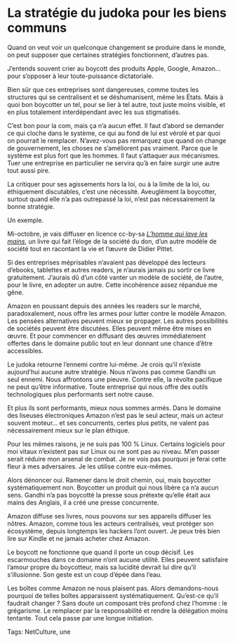 # La stratégie du judoka pour les biens communs

Quand on veut voir un quelconque changement se produire dans le monde, on peut supposer que certaines stratégies fonctionnent, d’autres pas.

J’entends souvent crier au boycott des produits Apple, Google, Amazon… pour s’opposer à leur toute-puissance dictatoriale.

Bien sûr que ces entreprises sont dangereuses, comme toutes les structures qui se centralisent et se déshumanisent, même les États. Mais à quoi bon boycotter un tel, pour se lier à tel autre, tout juste moins visible, et en plus totalement interdépendant avec les sus stigmatisés.

C’est bon pour la com, mais ça n’a aucun effet. Il faut d’abord se demander ce qui cloche dans le système, ce qui au fond de lui est vérolé et par quoi on pourrait le remplacer. N’avez-vous pas remarquez que quand on change de gouvernement, les choses ne s’améliorent pas vraiment. Parce que le système est plus fort que les hommes. Il faut s’attaquer aux mécanismes. Tuer une entreprise en particulier ne servira qu’à en faire surgir une autre tout aussi pire.

La critiquer pour ses agissements hors la loi, ou à la limite de la loi, ou éthiquement discutables, c’est une nécessité. Aveuglément la boycotter, surtout quand elle n’a pas outrepassé la loi, n’est pas nécessairement la bonne stratégie.

Un exemple.

Mi-octobre, je vais diffuser en licence cc-by-sa [*L’homme qui lave les mains*](/homme-qui-lave-les-mains/), un livre qui fait l’éloge de la société du don, d’un autre modèle de société tout en racontant la vie et l’œuvre de Didier Pittet.

Si des entreprises méprisables n’avaient pas développé des lecteurs d’ebooks, tablettes et autres readers, je n’aurais jamais pu sortir ce livre gratuitement. J’aurais dû d’un côté vanter un modèle de société, de l’autre, pour le livre, en adopter un autre. Cette incohérence assez répandue me gêne.

Amazon en poussant depuis des années les readers sur le marché, paradoxalement, nous offre les armes pour lutter contre le modèle Amazon. Les pensées alternatives peuvent mieux se propager. Les autres possibilités de sociétés peuvent être discutées. Elles peuvent même être mises en œuvre. Et pour commencer en diffusant des œuvres immédiatement offertes dans le domaine public tout en leur donnant une chance d’être accessibles.

Le judoka retourne l’ennemi contre lui-même. Je crois qu’il n’existe aujourd’hui aucune autre stratégie. Nous n’avons pas comme Gandhi un seul ennemi. Nous affrontons une pieuvre. Contre elle, la révolte pacifique ne peut qu’être informative. Toute entreprise qui nous offre des outils technologiques plus performants sert notre cause.

Et plus ils sont performants, mieux nous sommes armés. Dans le domaine des liseuses électroniques Amazon n’est pas le seul acteur, mais un acteur souvent moteur… et ses concurrents, certes plus petits, ne valent pas nécessairement mieux sur le plan éthique.

Pour les mêmes raisons, je ne suis pas 100 % Linux. Certains logiciels pour moi vitaux n’existent pas sur Linux ou ne sont pas au niveau. M’en passer serait réduire mon arsenal de combat. Je ne vois pas pourquoi je ferai cette fleur à mes adversaires. Je les utilise contre eux-mêmes.

Alors dénoncer oui. Ramener dans le droit chemin, oui, mais boycotter systématiquement non. Boycotter un produit qui nous libère ça n’a aucun sens. Gandhi n’a pas boycotté la presse sous prétexte qu’elle était aux mains des Anglais, il a créé une presse concurrente.

Amazon diffuse ses livres, nous pouvons sur ses appareils diffuser les nôtres. Amazon, comme tous les acteurs centralisés, veut protéger son écosystème, depuis longtemps les hackers l’ont ouvert. Je peux très bien lire sur Kindle et ne jamais acheter chez Amazon.

Le boycott ne fonctionne que quand il porte un coup décisif. Les escarmouches dans ce domaine n’ont aucune utilité. Elles peuvent satisfaire l’amour propre du boycotteur, mais sa lucidité devrait lui dire qu’il s’illusionne. Son geste est un coup d’épée dans l’eau.

Les boîtes comme Amazon ne nous plaisent pas. Alors demandons-nous pourquoi de telles boîtes apparaissent systématiquement. Qu’est-ce qu’il faudrait changer ? Sans doute un composant très profond chez l’homme : le grégarisme. Le remplacer par la responsabilité et rendre la délégation moins tentante. Tout cela passe par une longue initiation.

Tags: NetCulture, une